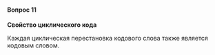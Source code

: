 #### Вопрос 11

**Свойство циклического кода**

Каждая циклическая перестановка кодового слова также является кодовым словом.